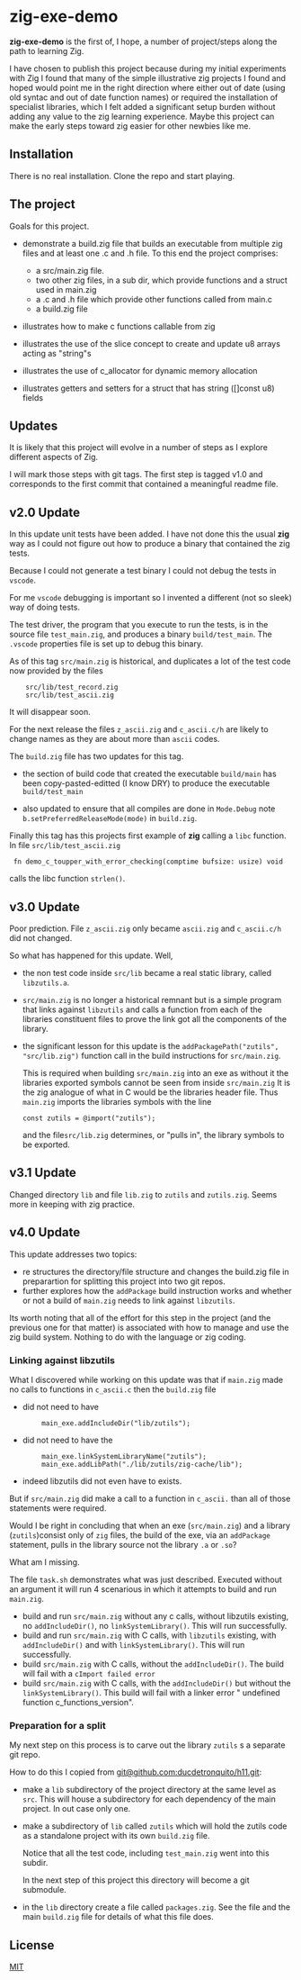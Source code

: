 # zig-exe-demo

__zig-exe-demo__ is the first of, I hope, a number of project/steps along the path to learning Zig. 

I have chosen to publish this project because during my initial experiments with Zig I found that many of the simple illustrative zig projects I found and hoped would point me in the right direction where either out of date (using old syntac and out of date function names) or required the installation of specialist libraries, which I felt added a significant setup burden without adding any value to the zig learning experience. Maybe this project can make the early steps toward zig easier for other newbies like me.

## Installation

There is no real installation. Clone the repo and start playing.

## The project

Goals for this project.

-   demonstrate a build.zig file that builds an executable from multiple zig files and at least one .c and .h file. To this end the project comprises:

    -   a src/main.zig file.
    -   two other zig files, in a sub dir, which provide functions and a struct used in main.zig
    -   a .c and .h file which provide other functions called from main.c
    -   a build.zig file 
-   illustrates how to make c functions callable from zig
-   illustrates the use of the slice concept to create and update u8 arrays acting as "string"s
-   illustrates the use of c_allocator for dynamic memory allocation
-   illustrates getters and setters for a struct that has string ([]const u8) fields

## Updates 

It is likely that this project will evolve in a number of steps as I explore different aspects of Zig.

I will mark those steps with git tags. The first step is tagged v1.0 and corresponds to the first commit that contained a meaningful readme file.

## v2.0 Update

In this update unit tests have been added. I have not done this the usual __zig__ way as I could not figure out how to produce a binary that contained the zig tests. 

Because I could not generate a test binary I could not debug the tests in `vscode`. 

For me `vscode` debugging is important so I invented a different (not so sleek) way of doing tests.

The test driver, the program that you execute to run the tests, is in the source file `test_main.zig`, and produces a binary `build/test_main`. The `.vscode` properties file is set up to debug this binary. 

As of this tag `src/main.zig` is historical, and duplicates a lot of the test code now provided by the files

```
    src/lib/test_record.zig
    src/lib/test_ascii.zig

```

It will disappear soon.

For the next release the files `z_ascii.zig` and `c_ascii.c/h` are likely to change names as they are about more than `ascii` codes. 

The `build.zig` file has two updates for this tag.

-   the section of build code that created the executable `build/main` has been copy-pasted-editted  (I know DRY) to produce the executable `build/test_main`

-   also updated to ensure that all compiles are done in `Mode.Debug` note `b.setPreferredReleaseMode(mode)` in `build.zig`.

Finally this tag has this projects first example of __zig__ calling a `libc` function. In file `src/lib/test_ascii.zig`
```
 fn demo_c_toupper_with_error_checking(comptime bufsize: usize) void
```

calls the libc function `strlen()`.

## v3.0 Update

Poor prediction. File `z_ascii.zig` only became `ascii.zig` and `c_ascii.c/h` did not changed.

So what has happened for this update. Well, 

- the non test code inside `src/lib` became a real static library, called `libzutils.a`.

- `src/main.zig` is no longer a historical remnant but is a simple program that links against `libzutils` and calls
  a function from each of the libraries constituent files to prove the link got all the components of the library.

- the significant lesson for this update is the `addPackagePath("zutils", "src/lib.zig")` function call in the build instructions for `src/main.zig`. 

  This is required when building `src/main.zig` into an exe as without it the libraries exported symbols cannot be seen from inside `src/main.zig` It is the zig analogue of what in C would be the libraries header file.  Thus `main.zig` imports the libraries symbols with the line

  ```
  const zutils = @import("zutils");

  ```

  and  the file`src/lib.zig` determines, or "pulls in", the library symbols to be exported.

## v3.1 Update

Changed directory `lib` and file `lib.zig` to `zutils` and `zutils.zig`. Seems more in keeping with zig practice.

## v4.0 Update 

This update addresses two topics:

- re structures the directory/file structure and changes the build.zig file in preparartion for splitting this project into two git repos.
- further explores how the `addPackage` build instruction works and whether or not a build of `main.zig` needs to link against `libzutils`.

Its worth noting that all of the effort for this step in the project (and the previous one for that matter) is associated with how to manage and use the zig build system. Nothing to do with the language or zig coding.

### Linking against libzutils

What I discovered while working on this update was that if `main.zig` made no calls to functions in `c_ascii.c` then the `build.zig` file 
- did not need to have
```
        main_exe.addIncludeDir("lib/zutils");
```
- did not need to have the 
```
        main_exe.linkSystemLibraryName("zutils");
        main_exe.addLibPath("./lib/zutils/zig-cache/lib");
```
- indeed libzutils did not even have to exists.

But if `src/main.zig` did make a call to a function in `c_ascii.` than all of those statements were required.

Would I be right in concluding that when an exe (`src/main.zig`) and a library (`zutils`)consist only of `zig` files, the build of the exe, via an `addPackage` statement, pulls in the library source not the library `.a` or `.so`?

What am I missing.

The file `task.sh` demonstrates what was just described. Executed without an argument it will run 4 scenarious in which it attempts to build and run `main.zig`.
- build and run  `src/main.zig` without any c calls, without libzutils existing, no `addIncludeDir()`, no `linkSystemLibrary()`. This will run successfully. 
- build and run `src/main.zig` with C calls, with `libzutils` existing, with `addIncludeDir()` and with `linkSystemLibrary()`. This will run successfully.
- build `src/main.zig` with C calls, without the `addIncludeDir()`. The build will fail with a `cImport failed error`
- build `src/main.zig` with C calls, with the `addIncludeDir()` but without the `linkSystemLibrary()`. This build will fail with a linker error " undefined function c_functions_version".


### Preparation for a split

My next step on this process is to carve out the library `zutils` s a separate git repo. 

How to do this I copied from [git@github.com:ducdetronquito/h11.git](git@github.com:ducdetronquito/h11.git):

- make a `lib` subdirectory of the project directory at the same level as `src`. This will house a subdirectory for each dependency of the main project. In out case only one.

- make a subdirectory of `lib` called `zutils` which will hold the zutils code as a standalone project with its own `build.zig` file.

  Notice that all the test code, including `test_main.zig` went into this subdir. 

  In the next step of this project this directory will become a git submodule.

- in the `lib` directory create a file called `packages.zig`. See the file and the main `build.zig` file for details of what this file does. 



## License
[MIT](https://choosealicense.com/licenses/mit/)

```

```